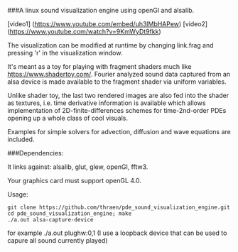 ###A linux sound visualization engine using openGl and alsalib. 

[video1] (https://www.youtube.com/embed/uh3lMbHAPew)
[video2] (https://www.youtube.com/watch?v=9KmWyDt9fkk)

The visualization can be modified at runtime by changing 
link.frag and pressing 'r' in the visualization window.

It's meant as a toy for playing with fragment shaders much like 
https://www.shadertoy.com/. Fourier analyzed sound data captured from an alsa 
device is made available to the fragment shader via uniform variables. 

Unlike shader toy, the last two rendered images are also fed into the shader 
as textures, i.e. time derivative information is available which allows 
implementation of 2D-finite-differences schemes for time-2nd-order PDEs
opening up a whole class of cool visuals.

Examples for simple solvers for advection, diffusion and wave equations are
included. 

###Dependencies:

It links against: alsalib, glut, glew, openGl, fftw3. 

Your graphics card must support openGL 4.0.

Usage:
```
git clone https://github.com/thraen/pde_sound_visualization_engine.git
cd pde_sound_visualization_engine; make
./a.out alsa-capture-device
```

for example ./a.out plughw:0,1
(I use a loopback device that can be used to capure all sound currently played)

